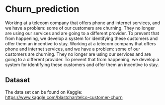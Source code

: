# Churn_prediction
Working at a telecom company that offers phone and internet services, and we have a problem: some of our customers are churning. They no longer are using our services and are going to a different provider. To prevent that from happening, we develop a system for identifying these customers and offer them an incentive to stay.
Working at a telecom company that offers phone and internet services, and we have a problem: some of our customers are churning. They no longer are using our services and are going to a different provider. To prevent that from happening, we develop a system for identifying these customers and offer them an incentive to stay.

## Dataset
The data set can be found on Kaggle: https://www.kaggle.com/blastchar/telco-customer-churn

